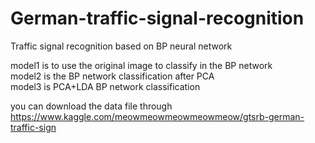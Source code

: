 # German-traffic-signal-recognition
Traffic signal recognition based on BP neural network

model1 is to use the original image to classify in the BP network</br>
model2 is the BP network classification after PCA</br>
model3 is PCA+LDA BP network classification

you can download the data file through
https://www.kaggle.com/meowmeowmeowmeowmeow/gtsrb-german-traffic-sign
